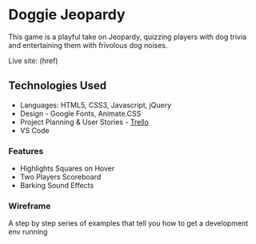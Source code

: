 # Doggie Jeopardy

This game is a playful take on Jeopardy, quizzing players with dog trivia and entertaining them with frivolous dog noises.

Live site: (href)

## Technologies Used

* Languages: HTML5, CSS3, Javascript, jQuery
* Design - Google Fonts, Animate.CSS
* Project Planning & User Stories - [Trello](https://trello.com/b/YRqDIDnb/jeopardy-game)
* VS Code

### Features

* Highlights Squares on Hover
* Two Players Scoreboard
* Barking Sound Effects

### Wireframe

A step by step series of examples that tell you how to get a development env running



